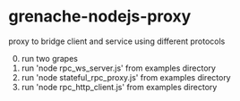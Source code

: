 # grenache-nodejs-proxy

proxy to bridge client and service using different protocols

0. run two grapes
1. run 'node rpc_ws_server.js' from examples directory
2. run 'node stateful_rpc_proxy.js' from examples directory
3. run 'node rpc_http_client.js' from examples directory
